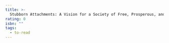 ```yaml
---
title: >-
  Stubborn Attachments: A Vision for a Society of Free, Prosperous, and Responsible Individuals
rating: 0
isbn: ""
tags:
  - to-read
---
```


